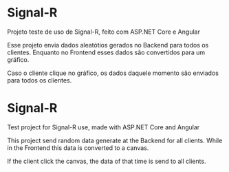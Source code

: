 # Signal-R
Projeto teste de uso de Signal-R, feito com ASP.NET Core e Angular


Esse projeto envia dados aleatótios gerados no Backend para todos os clientes. Enquanto no Frontend esses dados são convertidos para um gráfico.

Caso o cliente clique no gráfico, os dados daquele momento são enviados para todos os clientes.




# Signal-R
Test project  for Signal-R use, made with ASP.NET Core and Angular


This project send random data generate at the Backend for all clients. While in the Frontend this data is converted to a canvas.

If the client click the canvas, the data of that time is send to all clients.
